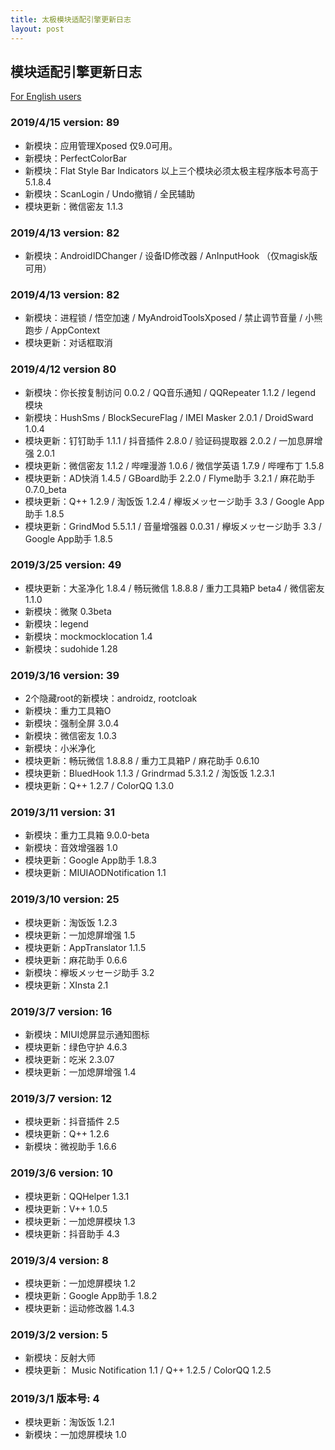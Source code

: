 ```yaml
---
title: 太极模块适配引擎更新日志
layout: post
---
```


## 模块适配引擎更新日志

[For English users](changelog)

### 2019/4/15 version: 89

- 新模块：应用管理Xposed 仅9.0可用。
- 新模块：PerfectColorBar
- 新模块：Flat Style Bar Indicators 以上三个模块必须太极主程序版本号高于 5.1.8.4 
- 新模块：ScanLogin / Undo撤销 / 全民辅助
- 模块更新：微信密友 1.1.3

### 2019/4/13 version: 82

- 新模块：AndroidIDChanger / 设备ID修改器 / AnInputHook （仅magisk版可用）

### 2019/4/13 version: 82

- 新模块：进程锁 / 悟空加速 / MyAndroidToolsXposed / 禁止调节音量 / 小熊跑步 / AppContext
- 模块更新：对话框取消

### 2019/4/12 version 80

- 新模块：你长按复制访问 0.0.2 / QQ音乐通知 / QQRepeater 1.1.2 / legend 模块
- 新模块：HushSms / BlockSecureFlag / IMEI Masker 2.0.1 / DroidSward 1.0.4
- 模块更新：钉钉助手 1.1.1 / 抖音插件 2.8.0 / 验证码提取器 2.0.2 / 一加息屏增强 2.0.1
- 模块更新：微信密友 1.1.2 / 哔哩漫游 1.0.6 / 微信学英语 1.7.9 / 哔哩布丁 1.5.8
- 模块更新：AD快消 1.4.5 / GBoard助手 2.2.0 / Flyme助手 3.2.1 / 麻花助手 0.7.0_beta
- 模块更新：Q++ 1.2.9 / 淘饭饭 1.2.4 / 欅坂メッセージ助手 3.3 / Google App助手 1.8.5
- 模块更新：GrindMod 5.5.1.1 / 音量增强器 0.0.31 / 欅坂メッセージ助手 3.3 / Google App助手 1.8.5

### 2019/3/25 version: 49

- 模块更新：大圣净化 1.8.4 / 畅玩微信 1.8.8.8 / 重力工具箱P beta4 / 微信密友 1.1.0
- 新模块：微聚 0.3beta
- 新模块：legend
- 新模块：mockmocklocation 1.4
- 新模块：sudohide 1.28

### 2019/3/16 version: 39

- 2个隐藏root的新模块：androidz, rootcloak
- 新模块：重力工具箱O
- 新模块：强制全屏 3.0.4
- 新模块：微信密友 1.0.3
- 新模块：小米净化
- 模块更新：畅玩微信 1.8.8.8 / 重力工具箱P / 麻花助手 0.6.10
- 模块更新：BluedHook 1.1.3 / Grindrmad 5.3.1.2 / 淘饭饭 1.2.3.1
- 模块更新：Q++ 1.2.7 / ColorQQ 1.3.0

### 2019/3/11 version: 31
- 新模块：重力工具箱 9.0.0-beta
- 新模块：音效增强器 1.0
- 模块更新：Google App助手 1.8.3
- 模块更新：MIUIAODNotification 1.1

### 2019/3/10 version: 25

- 模块更新：淘饭饭 1.2.3
- 模块更新：一加熄屏增强 1.5
- 模块更新：AppTranslator 1.1.5
- 模块更新：麻花助手 0.6.6
- 新模块：欅坂メッセージ助手 3.2
- 模块更新：XInsta 2.1

### 2019/3/7 version: 16

- 新模块：MIUI熄屏显示通知图标
- 模块更新：绿色守护 4.6.3
- 模块更新：吃米 2.3.07
- 模块更新：一加熄屏增强 1.4

### 2019/3/7 version: 12

- 模块更新：抖音插件 2.5
- 模块更新：Q++ 1.2.6
- 新模块：微视助手 1.6.6

### 2019/3/6 version: 10

- 模块更新：QQHelper 1.3.1
- 模块更新：V++ 1.0.5
- 模块更新：一加熄屏模块 1.3
- 模块更新：抖音助手 4.3

### 2019/3/4 version: 8

- 模块更新：一加熄屏模块 1.2
- 模块更新：Google App助手 1.8.2
- 模块更新：运动修改器 1.4.3

### 2019/3/2 version: 5

- 新模块：反射大师
- 模块更新： Music Notification 1.1 / Q++ 1.2.5 / ColorQQ 1.2.5 

### 2019/3/1 版本号: 4

- 模块更新：淘饭饭 1.2.1
- 新模块：一加熄屏模块 1.0

